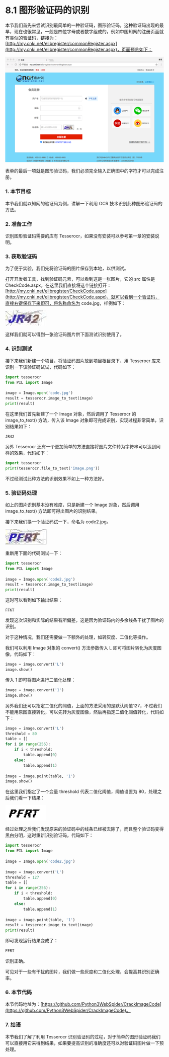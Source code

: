 # 8.1 图形验证码的识别

本节我们首先来尝试识别最简单的一种验证码，图形验证码，这种验证码出现的最早，现在也很常见，一般是四位字母或者数字组成的，例如中国知网的注册页面就有类似的验证码，链接为：[http://my.cnki.net/elibregister/commonRegister.aspx](http://my.cnki.net/elibregister/commonRegister.aspx)，页面预览如下：

![](./assets/2017-07-17-21-20-35.png)

表单的最后一项就是图形验证码，我们必须完全输入正确图中的字符才可以完成注册。

### 1. 本节目标

本节我们就以知网的验证码为例，讲解一下利用 OCR 技术识别此种图形验证码的方法。

### 2. 准备工作

识别图形验证码需要的库有 Tesserocr，如果没有安装可以参考第一章的安装说明。

### 3. 获取验证码

为了便于实验，我们先将验证码的图片保存到本地，以供测试。

打开开发者工具，找到验证码元素，可以看到这是一张图片，它的 src 属性是 CheckCode.aspx，在这里我们直接将这个链接打开：[http://my.cnki.net/elibregister/CheckCode.aspx](http://my.cnki.net/elibregister/CheckCode.aspx)，就可以看到一个验证码，直接右键保存下来即可，将名称命名为 code.jpg，样例如下：

![](./assets/2017-07-17-21-43-53.jpg)

这样我们就可以得到一张验证码图片供下面测试识别使用了。

### 4. 识别测试

接下来我们新建一个项目，将验证码图片放到项目根目录下，用 Tesserocr 库来识别一下该验证码试试，代码如下：

```python
import tesserocr
from PIL import Image

image = Image.open('code.jpg')
result = tesserocr.image_to_text(image)
print(result)
```

在这里我们首先新建了一个 Image 对象，然后调用了 Tesserocr 的 image_to_text() 方法，传入该 Image 对象即可完成识别，实现过程非常简单，识别结果如下：

```
JR42
```

另外 Tesserocr 还有一个更加简单的方法直接将图片文件转为字符串可以达到同样的效果，代码如下：

```python
import tesserocr
print(tesserocr.file_to_text('image.png'))
```

不过经测试此种方法的识别效果不如上一种方法好。

### 5. 验证码处理

如上的图片识别基本没有难度，只是新建一个 Image 对象，然后调用 image_to_text() 方法即可得出图片的识别结果。

接下来我们换一个验证码试一下，命名为 code2.jpg。

![](./assets/2017-07-17-22-51-29.jpg)

重新用下面的代码测试一下：

```python
import tesserocr
from PIL import Image

image = Image.open('code2.jpg')
result = tesserocr.image_to_text(image)
print(result)
```

这时可以看到如下输出结果：

```
FFKT
```

发现这次识别和实际的结果有所偏差，这是因为验证码内的多余线条干扰了图片的识别。

对于这种情况，我们还需要做一下额外的处理，如转灰度、二值化等操作。

我们可以利用 Image 对象的 convert() 方法参数传入 L 即可将图片转化为灰度图像，代码如下：

```python
image = image.convert('L')
image.show()
```

传入 1 即可将图片进行二值化处理：

```python
image = image.convert('1')
image.show()
```

另外我们还可以指定二值化的阈值，上面的方法采用的是默认阈值127，不过我们不能用原图直接转化，可以先转为灰度图像，然后再指定二值化阈值转化，代码如下：

```python
image = image.convert('L')
threshold = 80
table = []
for i in range(256):
    if i < threshold:
        table.append(0)
    else:
        table.append(1)

image = image.point(table, '1')
image.show()
```

在这里我们指定了一个变量 threshold 代表二值化阈值，阈值设置为 80，处理之后我们看一下结果：

![](./assets/2017-07-17-22-53-05.jpg)

经过处理之后我们发现原来的验证码中的线条已经被去除了，而且整个验证码变得黑白分明，这时重新识别验证码，代码如下：

```python
import tesserocr
from PIL import Image

image = Image.open('code2.jpg')

image = image.convert('L')
threshold = 127
table = []
for i in range(256):
    if i < threshold:
        table.append(0)
    else:
        table.append(1)

image = image.point(table, '1')
result = tesserocr.image_to_text(image)
print(result)
```

即可发现运行结果变成了：

```python
PFRT
```

识别正确。

可见对于一些有干扰的图片，我们做一些灰度和二值化处理，会提高其识别正确率。

### 6. 本节代码

本节代码地址为：[https://github.com/Python3WebSpider/CrackImageCode](https://github.com/Python3WebSpider/CrackImageCode)。

### 7. 结语

本节我们了解了利用 Tesserocr 识别验证码的过程，对于简单的图形验证码我们可以直接用它来得到结果，如果要提高识别的准确度还可以对验证码图片做一下预处理。

